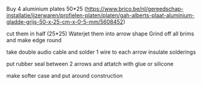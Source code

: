Buy 4 aluminium plates 50*25 (https://www.brico.be/nl/gereedschap-installatie/ijzerwaren/profielen-platen/platen/gah-alberts-plaat-aluminium-gladde-grijs-50-x-25-cm-x-0-5-mm/5608452)

cut them in half (25*25)
Waterjet them into arrow shape
Grind off all brims and make edge round

take double audio cable and solder 1 wire to each arrow
insulate solderings

put rubber seal between 2 arrows and attatch with glue or silicone

make softer case and put around construction
